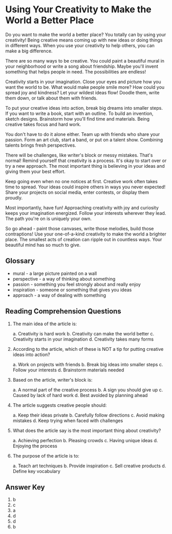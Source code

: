 # Using Your Creativity to Make the World a Better Place

Do you want to make the world a better place? You totally can by using your creativity! Being creative means coming up with new ideas or doing things in different ways. When you use your creativity to help others, you can make a big difference.

There are so many ways to be creative. You could paint a beautiful mural in your neighborhood or write a song about friendship. Maybe you'll invent something that helps people in need. The possibilities are endless!

Creativity starts in your imagination. Close your eyes and picture how you want the world to be. What would make people smile more? How could you spread joy and kindness? Let your wildest ideas flow! Doodle them, write them down, or talk about them with friends.

To put your creative ideas into action, break big dreams into smaller steps. If you want to write a book, start with an outline. To build an invention, sketch designs. Brainstorm how you'll find time and materials. Being creative takes focus and hard work.

You don't have to do it alone either. Team up with friends who share your passion. Form an art club, start a band, or put on a talent show. Combining talents brings fresh perspectives.

There will be challenges, like writer's block or messy mistakes. That's normal! Remind yourself that creativity is a process. It's okay to start over or try a new approach. The most important thing is believing in your ideas and giving them your best effort.

Keep going even when no one notices at first. Creative work often takes time to spread. Your ideas could inspire others in ways you never expected! Share your projects on social media, enter contests, or display them proudly.

Most importantly, have fun! Approaching creativity with joy and curiosity keeps your imagination energized. Follow your interests wherever they lead. The path you're on is uniquely your own.

So go ahead - paint those canvases, write those melodies, build those contraptions! Use your one-of-a-kind creativity to make the world a brighter place. The smallest acts of creation can ripple out in countless ways. Your beautiful mind has so much to give.

## Glossary

- mural - a large picture painted on a wall
- perspective - a way of thinking about something
- passion - something you feel strongly about and really enjoy
- inspiration - someone or something that gives you ideas
- approach - a way of dealing with something

## Reading Comprehension Questions

1. The main idea of the article is:

   a. Creativity is hard work
   b. Creativity can make the world better
   c. Creativity starts in your imagination
   d. Creativity takes many forms

2. According to the article, which of these is NOT a tip for putting creative ideas into action?

   a. Work on projects with friends
   b. Break big ideas into smaller steps
   c. Follow your interests
   d. Brainstorm materials needed

3. Based on the article, writer's block is:

   a. A normal part of the creative process
   b. A sign you should give up
   c. Caused by lack of hard work
   d. Best avoided by planning ahead

4. The article suggests creative people should:

   a. Keep their ideas private
   b. Carefully follow directions
   c. Avoid making mistakes
   d. Keep trying when faced with challenges

5. What does the article say is the most important thing about creativity?

   a. Achieving perfection
   b. Pleasing crowds
   c. Having unique ideas
   d. Enjoying the process

6. The purpose of the article is to:

   a. Teach art techniques
   b. Provide inspiration
   c. Sell creative products
   d. Define key vocabulary

## Answer Key

1. b
2. c
3. a
4. d
5. d
6. b
